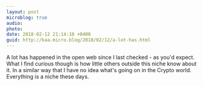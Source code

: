 ```yaml
---
layout: post
microblog: true
audio: 
photo: 
date: 2018-02-12 21:14:10 +0400
guid: http://kaa.micro.blog/2018/02/12/a-lot-has.html
---
```

A lot has happened in the open web since I last checked - as you'd expect. What I find curious though is how little others outside this niche know about it. In a similar way that I have no idea what's going on in the Crypto world. Everything is a niche these days.
